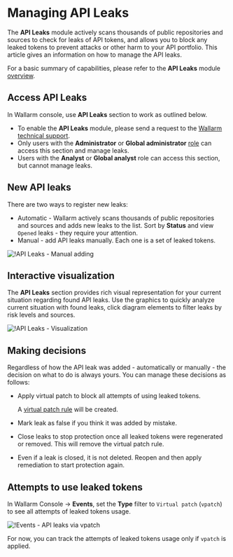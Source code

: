# Managing API Leaks

The **API Leaks** module actively scans thousands of public repositories and sources to check for leaks of API tokens, and allows you to block any leaked tokens to prevent attacks or other harm to your API portfolio. This article gives an information on how to manage the API leaks.

For a basic summary of capabilities, please refer to the **API Leaks** module [overview](../about-wallarm/api-leaks.md).

## Access API Leaks

In Wallarm console, use **API Leaks** section to work as outlined below.

* To enable the **API Leaks** module, please send a request to the [Wallarm technical support](mailto:support@wallarm.com).
* Only users with the **Administrator** or **Global administrator** [role](../user-guides/settings/users.md#user-roles) can access this section and manage leaks.
* Users with the **Analyst** or **Global analyst** role can access this section, but cannot manage leaks.

## New API leaks

There are two ways to register new leaks:

* Automatic - Wallarm actively scans thousands of public repositories and sources and adds new leaks to the list. Sort by **Status** and view `Opened` leaks - they require your attention.
* Manual - add API leaks manually. Each one is a set of leaked tokens.

![!API Leaks - Manual adding](../images/about-wallarm-waf/api-leaks/api-leaks-add-manually.png)

## Interactive visualization

The **API Leaks** section provides rich visual representation for your current situation regarding found API leaks. Use the graphics to quickly analyze current situation with found leaks, click diagram elements to filter leaks by risk levels and sources.

![!API Leaks - Visualization](../images/about-wallarm-waf/api-leaks/api-leaks-visual.png)

## Making decisions

Regardless of how the API leak was added - automatically or manually - the decision on what to do is always yours. You can manage these decisions as follows:

* Apply virtual patch to block all attempts of using leaked tokens.

    A [virtual patch rule](../user-guides/rules/vpatch-rule.md) will be created.

* Mark leak as false if you think it was added by mistake.
* Close leaks to stop protection once all leaked tokens were regenerated or removed. This will remove the virtual patch rule.
* Even if a leak is closed, it is not deleted. Reopen and then apply remediation to start protection again.

## Attempts to use leaked tokens

In Wallarm Console → **Events**, set the **Type** filter to `Virtual patch` (`vpatch`) to see all attempts of leaked tokens usage.

![!Events - API leaks via vpatch](../images/about-wallarm-waf/api-leaks/api-leaks-in-events.png)

For now, you can track the attempts of leaked tokens usage only if `vpatch` is applied.
